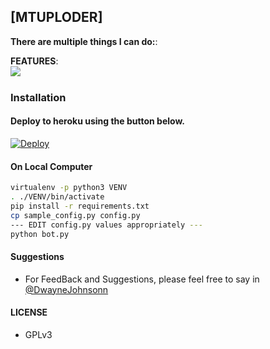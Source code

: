 ## [MTUPLODER]

**There are multiple things I can do:**:

**FEATURES**:  
![​](https://1.bp.blogspot.com/-xDJioKOOYek/XPgRH0BK4bI/AAAAAAAABQc/MMQ9Y5OlWZYgw5ZSfuyJenUwU4qcrQpDACLcBGAs/s1600/IMG_20190606_002905_449.jpg)


### Installation
#### Deploy to heroku using the button below.
[![Deploy](https://www.herokucdn.com/deploy/button.svg)](https://heroku.com/deploy)

#### On Local Computer

```sh
virtualenv -p python3 VENV
. ./VENV/bin/activate
pip install -r requirements.txt
cp sample_config.py config.py
--- EDIT config.py values appropriately ---
python bot.py
```
#### Suggestions

- For FeedBack and Suggestions, please feel free to say in [@DwayneJohnsonn](https://t.me/DwayneJohnsonn)

#### LICENSE
- GPLv3


